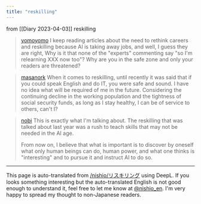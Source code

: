 ```yaml
---
title: "reskilling"
---
```


from  [[Diary 2023-04-03]]
reskilling
> [yomoyomo](https://twitter.com/yomoyomo/status/1642551481638473735) I keep reading articles about the need to rethink careers and reskilling because AI is taking away jobs, and well, I guess they are right, Why is it that none of the "experts" commenting say "so I'm relearning XXX now too"?
>  Why are you in the safe zone and only your readers are threatened?

> [masanork](https://twitter.com/masanork/status/1642673948054925312) When it comes to reskilling, until recently it was said that if you could speak English and do IT, you were safe and sound. I have no idea what will be required of me in the future. Considering the continuing decline in the working population and the tightness of social security funds, as long as I stay healthy, I can be of service to others, can't I?

> [nobi](https://twitter.com/nobi/status/1642683806393196549) This is exactly what I'm talking about. The reskilling that was talked about last year was a rush to teach skills that may not be needed in the AI age.
>
>  From now on, I believe that what is important is to discover by oneself what only human beings can do, human power, and what one thinks is "interesting" and to pursue it and instruct AI to do so.


---
This page is auto-translated from [/nishio/リスキリング](https://scrapbox.io/nishio/リスキリング) using DeepL. If you looks something interesting but the auto-translated English is not good enough to understand it, feel free to let me know at [@nishio_en](https://twitter.com/nishio_en). I'm very happy to spread my thought to non-Japanese readers.